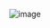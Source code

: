 ![image](https://user-images.githubusercontent.com/54448013/193555893-a04ee700-eb06-4920-86d6-786ab20efc5a.png)
